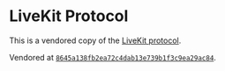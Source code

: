 # LiveKit Protocol

This is a vendored copy of the [LiveKit protocol](https://tvv.tw/https://github.com/livekit/protocol).

Vendored at [`8645a138fb2ea72c4dab13e739b1f3c9ea29ac84`](https://tvv.tw/https://github.com/livekit/protocol/tree/8645a138fb2ea72c4dab13e739b1f3c9ea29ac84).
